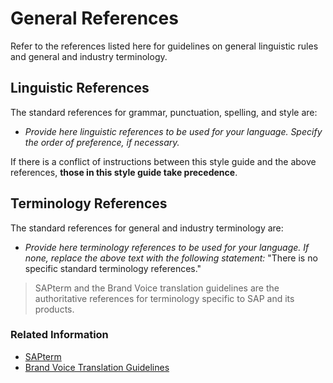 # General References

Refer to the references listed here for guidelines on general linguistic rules and general and industry terminology.

## Linguistic References

The standard references for grammar, punctuation, spelling, and style are:

- *Provide here linguistic references to be used for your language. Specify the order of preference, if necessary.*

If there is a conflict of instructions between this style guide and the above references, **those in this style guide take precedence**.

## Terminology References

The standard references for general and industry terminology are:

- *Provide here terminology references to be used for your language. If none, replace the above text with the following statement:* "There is no specific standard terminology references."


> SAPterm and the Brand Voice translation guidelines are the authoritative references for terminology specific to SAP and its products. 
 
### Related Information

- [SAPterm](01_sap_terminology/translating_terms_in_sapterm.md)
- [Brand Voice Translation Guidelines](https://translation.sap.com/brand-voice-information.html)
